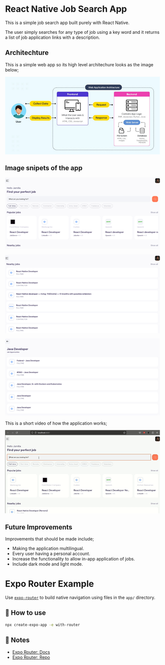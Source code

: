 #  React Native Job Search App
This is a simple job search app built purely with React Native.

The user simply searches for any type of job using a key word and it returns a list of job application links with a description.

## Architechture
This is a simple web app so its high level architechure looks as the image below;

![Alt text](assets/images/Arch.png)


## Image snipets of the app

![Alt text](assets/images/App1.png)

![Alt text](assets/images/App2.png)

![Alt text](assets/images/app3.png)

This is a short video of how the application works;

![Alt text](assets/images/Screen_Record_React.gif)

## Future Improvements
Improvements that should be made include;

* Making the application multilingual.
* Every user having a personal account.
* Increase the functionality to allow in-app application of jobs.
* Include dark mode and light mode.

# Expo Router Example

Use [`expo-router`](https://expo.github.io/router) to build native navigation using files in the `app/` directory.

## 🚀 How to use

```sh
npx create-expo-app -e with-router
```

## 📝 Notes

- [Expo Router: Docs](https://expo.github.io/router)
- [Expo Router: Repo](https://github.com/expo/router)
